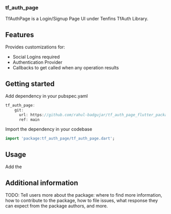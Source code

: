 ### tf_auth_page

TfAuthPage is a Login/Signup Page UI under Tenfins TfAuth Library.

## Features

Provides customizations for:

- Social Logins required
- Authentication Provider
- Callbacks to get called when any operation results

## Getting started

Add dependency in your pubspec.yaml

```dart
tf_auth_page:
    git:
      url: https://github.com/rahul-badgujar/tf_auth_page_flutter_package.git
      ref: main
```

Import the dependency in your codebase

```dart
import 'package:tf_auth_page/tf_auth_page.dart';
```

## Usage

Add the 

## Additional information

TODO: Tell users more about the package: where to find more information, how to 
contribute to the package, how to file issues, what response they can expect 
from the package authors, and more.
